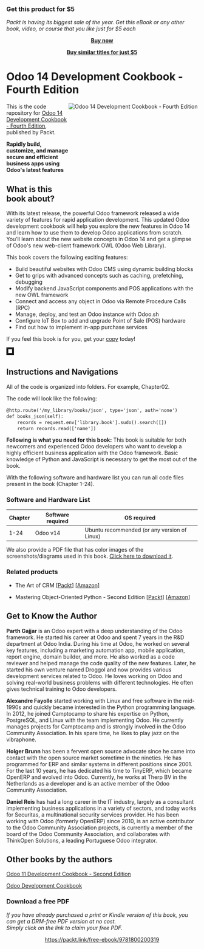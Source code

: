 
### Get this product for $5

<i>Packt is having its biggest sale of the year. Get this eBook or any other book, video, or course that you like just for $5 each</i>


<b><p align='center'>[Buy now](https://packt.link/9781800200319)</p></b>


<b><p align='center'>[Buy similar titles for just $5](https://subscription.packtpub.com/search)</p></b>


# Odoo 14 Development Cookbook - Fourth Edition

<a href="https://www.packtpub.com/product/odoo-14-development-cookbook-fourth-edition/9781800200319?utm_source=github&utm_medium=repository&utm_campaign=9781800200319"><img src="https://static.packt-cdn.com/products/9781800200319/cover/smaller" alt="Odoo 14 Development Cookbook - Fourth Edition" height="256px" align="right"></a>

This is the code repository for [Odoo 14 Development Cookbook - Fourth Edition](https://www.packtpub.com/product/odoo-14-development-cookbook-fourth-edition/9781800200319?utm_source=github&utm_medium=repository&utm_campaign=9781800200319), published by Packt.

**Rapidly build, customize, and manage secure and efficient business apps using Odoo's latest features**

## What is this book about?
With its latest release, the powerful Odoo framework released a wide variety of features for rapid application development. This updated Odoo development cookbook will help you explore the new features in Odoo 14 and learn how to use them to develop Odoo applications from scratch. You’ll learn about the new website concepts in Odoo 14 and get a glimpse of Odoo's new web-client framework OWL (Odoo Web Library). 

This book covers the following exciting features:
* Build beautiful websites with Odoo CMS using dynamic building blocks
* Get to grips with advanced concepts such as caching, prefetching, debugging
* Modify backend JavaScript components and POS applications with the new OWL framework
* Connect and access any object in Odoo via Remote Procedure Calls (RPC)
* Manage, deploy, and test an Odoo instance with Odoo.sh
* Configure IoT Box to add and upgrade Point of Sale (POS) hardware
* Find out how to implement in-app purchase services

If you feel this book is for you, get your [copy](https://www.amazon.com/dp/1800200315) today!

<a href="https://www.packtpub.com/?utm_source=github&utm_medium=banner&utm_campaign=GitHubBanner"><img src="https://raw.githubusercontent.com/PacktPublishing/GitHub/master/GitHub.png" 
alt="https://www.packtpub.com/" border="5" /></a>

## Instructions and Navigations
All of the code is organized into folders. For example, Chapter02.

The code will look like the following:
```
@http.route('/my_library/books/json', type='json', auth='none')
def books_json(self):
    records = request.env['library.book'].sudo().search([])
    return records.read(['name'])
```

**Following is what you need for this book:**
This book is suitable for both newcomers and experienced Odoo developers who want to develop a highly efficient business application with the Odoo framework. Basic knowledge of Python and JavaScript is necessary to get the most out of the book.

With the following software and hardware list you can run all code files present in the book (Chapter 1-24).
### Software and Hardware List
| Chapter | Software required | OS required |
| -------- | ------------------------------------ | ----------------------------------- |
| 1-24  | Odoo v14 | Ubuntu recommended (or any version of Linux) |

We also provide a PDF file that has color images of the screenshots/diagrams used in this book. [Click here to download it](https://static.packt-cdn.com/downloads/9781800200319_ColorImages.pdf).

### Related products
* The Art of CRM [[Packt]](https://www.packtpub.com/product/the-art-of-crm/9781789538922?utm_source=github&utm_medium=repository&utm_campaign=9781789538922) [[Amazon]](https://www.amazon.com/dp/1789538920)

* Mastering Object-Oriented Python - Second Edition [[Packt]](https://www.packtpub.com/product/mastering-object-oriented-python-second-edition/9781789531367?utm_source=github&utm_medium=repository&utm_campaign=9781789531367) [[Amazon]](https://www.amazon.com/dp/1789531365)

## Get to Know the Author
**Parth Gajjar**
is an Odoo expert with a deep understanding of the Odoo framework. He started his career at Odoo and spent 7 years in the R&D department at Odoo India. During his time at Odoo, he worked on several key features, including a marketing automation app, mobile application, report engine, domain builder, and more. He also worked as a code reviewer and helped manage the code quality of the new features. Later, he started his own venture named Droggol and now provides various development services related to Odoo. He loves working on Odoo and solving real-world business problems with different technologies. He often gives technical training to Odoo developers.

**Alexandre Fayolle**
started working with Linux and free software in the mid-1990s and quickly became interested in the Python programming language. In 2012, he joined Camptocamp to share his expertise on Python, PostgreSQL, and Linux with the team implementing Odoo. He currently manages projects for Camptocamp and is strongly involved in the Odoo Community Association. In his spare time, he likes to play jazz on the vibraphone.

**Holger Brunn**
has been a fervent open source advocate since he came into contact with the open source market sometime in the nineties.
He has programmed for ERP and similar systems in different positions since 2001. For the last 10 years, he has dedicated his time to TinyERP, which became OpenERP and evolved into Odoo. Currently, he works at Therp BV in the Netherlands as a developer and is an active member of the Odoo Community Association.

**Daniel Reis**
has had a long career in the IT industry, largely as a consultant implementing business applications in a variety of sectors, and today works for Securitas, a multinational security services provider.
He has been working with Odoo (formerly OpenERP) since 2010, is an active contributor to the Odoo Community Association projects, is currently a member of the board of the Odoo Community Association, and collaborates with ThinkOpen Solutions, a leading Portuguese Odoo integrator.

## Other books by the authors
[Odoo 11 Development Cookbook - Second Edition](https://www.packtpub.com/application-development/odoo-11-development-cookbook-second-edition?utm_source=github&utm_medium=repository&utm_campaign=9781788471817)

[Odoo Development Cookbook](https://www.packtpub.com/big-data-and-business-intelligence/odoo-development-cookbook?utm_source=github&utm_medium=repository&utm_campaign=9781785883644)
### Download a free PDF

 <i>If you have already purchased a print or Kindle version of this book, you can get a DRM-free PDF version at no cost.<br>Simply click on the link to claim your free PDF.</i>
<p align="center"> <a href="https://packt.link/free-ebook/9781800200319">https://packt.link/free-ebook/9781800200319 </a> </p>
